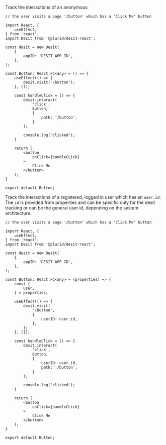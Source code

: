 Track the interactions of an anonymous

    // the user visits a page '/button' which has a "Click Me" button

    import React, {
        useEffect,
    } from 'react';
    import Desit from '@plurid/desit-react';

    const desit = new Desit(
        {
            appID: 'DESIT_APP_ID',
        },
    );

    const Button: React.FC<any> = () => {
        useEffect(() => {
            desit.visit('/button');
        }, []);

        const handleClick = () => {
            desit.interact(
                'click',
                Button,
                {
                    path: '/button',
                }
            );

            console.log('clicked');
        }

        return (
            <button
                onClick={handleCLick}
            >
                Click Me
            </button>
        );
    }

    export default Button;



Track the interactions of a registered, logged in user which has an `user.id`. The `id` is provided from properties and can be specific only for the desit tracking or can be the general user id, depending on the system architecture.

    // the user visits a page '/button' which has a "Click Me" button

    import React, {
        useEffect,
    } from 'react';
    import Desit from '@plurid/desit-react';

    const desit = new Desit(
        {
            appID: 'DESIT_APP_ID',
        },
    );

    const Button: React.FC<any> = (properties) => {
        const {
            user,
        } = properties;

        useEffect(() => {
            desit.visit(
                '/button',
                {
                    userID: user.id,
                },
            );
        }, []);

        const handleClick = () => {
            desit.interact(
                'click',
                Button,
                {
                    userID: user.id,
                    path: '/button',
                }
            );

            console.log('clicked');
        }

        return (
            <button
                onClick={handleCLick}
            >
                Click Me
            </button>
        );
    }

    export default Button;
